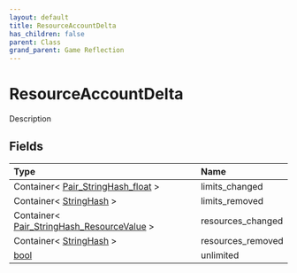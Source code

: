 ```yaml
---
layout: default
title: ResourceAccountDelta
has_children: false
parent: Class
grand_parent: Game Reflection
---
```

# ResourceAccountDelta
Description 

## Fields

| Type | Name |
|:----------|:--------------|
| Container< [Pair_StringHash_float](/riftbreaker-wiki/docs/game-reflection/classes/pair__string_hash_float/) > | limits_changed |
| Container< [StringHash](/riftbreaker-wiki/docs/game-reflection/classes/string_hash/) > | limits_removed |
| Container< [Pair_StringHash_ResourceValue](/riftbreaker-wiki/docs/game-reflection/classes/pair__string_hash__resource_value/) > | resources_changed |
| Container< [StringHash](/riftbreaker-wiki/docs/game-reflection/classes/string_hash/) > | resources_removed |
| [bool](/riftbreaker-wiki/docs/game-reflection/components/bool/) | unlimited |

